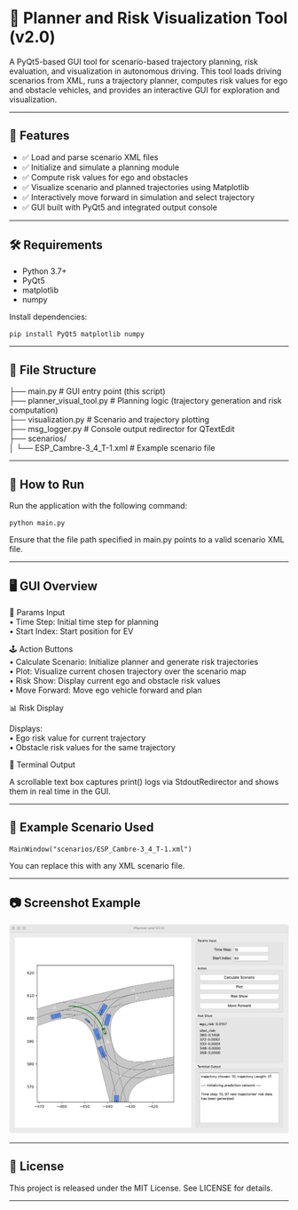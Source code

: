 
# 🚗 Planner and Risk Visualization Tool (v2.0)

A PyQt5-based GUI tool for scenario-based trajectory planning, risk evaluation, and visualization in autonomous driving. This tool loads driving scenarios from XML, runs a trajectory planner, computes risk values for ego and obstacle vehicles, and provides an interactive GUI for exploration and visualization.

---

## 🧩 Features

- ✅ Load and parse scenario XML files
- ✅ Initialize and simulate a planning module
- ✅ Compute risk values for ego and obstacles
- ✅ Visualize scenario and planned trajectories using Matplotlib
- ✅ Interactively move forward in simulation and select trajectory
- ✅ GUI built with PyQt5 and integrated output console

---

## 🛠 Requirements

- Python 3.7+
- PyQt5
- matplotlib
- numpy

Install dependencies:

```bash
pip install PyQt5 matplotlib numpy
```


---

## 📁 File Structure

├── main.py                 # GUI entry point (this script) \
├── planner_visual_tool.py         # Planning logic (trajectory generation and risk computation) \
├── visualization.py        # Scenario and trajectory plotting \
├── msg_logger.py           # Console output redirector for QTextEdit \
├── scenarios/ \
│   └── ESP_Cambre-3_4_T-1.xml   # Example scenario file


---

## 🚀 How to Run

Run the application with the following command:
```
python main.py
```
Ensure that the file path specified in main.py points to a valid scenario XML file.

---

## 🖥 GUI Overview

🧮 Params Input\
	•	Time Step: Initial time step for planning\
	•	Start Index: Start position for EV

🕹 Action Buttons\
	•	Calculate Scenario: Initialize planner and generate risk trajectories\
	•	Plot: Visualize current chosen trajectory over the scenario map\
	•	Risk Show: Display current ego and obstacle risk values\
	•	Move Forward: Move ego vehicle forward and plan

📊 Risk Display

Displays:\
	•	Ego risk value for current trajectory\
	•	Obstacle risk values for the same trajectory

💬 Terminal Output

A scrollable text box captures print() logs via StdoutRedirector and shows them in real time in the GUI.

---

## 📌 Example Scenario Used
```
MainWindow("scenarios/ESP_Cambre-3_4_T-1.xml")
```
You can replace this with any XML scenario file.

---

## 📷 Screenshot Example


![App Screenshot](./iShot_2025-04-09_17.45.14.png)



---

## 📝 License

This project is released under the MIT License. See LICENSE for details.

---
